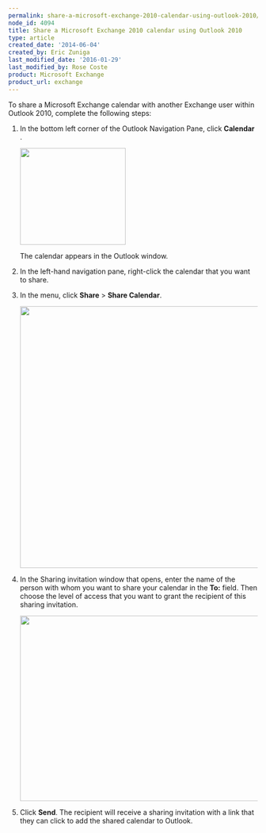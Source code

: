 ```yaml
---
permalink: share-a-microsoft-exchange-2010-calendar-using-outlook-2010/
node_id: 4094
title: Share a Microsoft Exchange 2010 calendar using Outlook 2010
type: article
created_date: '2014-06-04'
created_by: Eric Zuniga
last_modified_date: '2016-01-29'
last_modified_by: Rose Coste
product: Microsoft Exchange
product_url: exchange
---
```


To share a Microsoft Exchange calendar with another Exchange user within
Outlook 2010, complete the following steps:

1.  In the bottom left corner of the Outlook Navigation Pane, click
    **Calendar** .

    <img src="{% asset_path exchange/share-a-microsoft-exchange-2010-calendar-using-outlook-2010/4094.1a.png %}" width="213" height="195" />

    The calendar appears in the Outlook window.

2.  In the left-hand navigation pane, right-click the calendar that you
    want to share.

3.  In the menu, click **Share** &gt; **Share Calendar**.

    <img src="{% asset_path exchange/share-a-microsoft-exchange-2010-calendar-using-outlook-2010/4094.2a.png %}" width="601" height="528" />

4.  In the Sharing invitation window that opens, enter the name of the person
    with whom you want to share your calendar in the **To:** field. Then
    choose the level of access that you want to grant the recipient of
    this sharing invitation.

    <img src="{% asset_path exchange/share-a-microsoft-exchange-2010-calendar-using-outlook-2010/4094.3b.png %}" width="561" height="374" />

5.  Click **Send**.
    The recipient will receive a sharing invitation with a link that
    they can click to add the shared calendar to Outlook.
